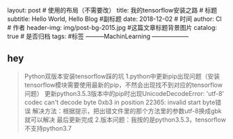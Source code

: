 layout:     post   				    # 使用的布局（不需要改）
title:      我的tensorflow安装之路 				# 标题 
subtitle:   Hello World, Hello Blog #副标题
date:       2018-12-02 				# 时间
author:     Cl 						# 作者
header-img: img/post-bg-2015.jpg 	#这篇文章标题背景图片
catalog: true 						# 是否归档
tags:								#标签
      ———MachinLearning
——————
## hey

>Python双版本安装tensorflow踩的坑
>1.python中更新pip出现问题（安装tensorflow模块需要使用最新的pip，不然会出现找不到对应的tensorflow问题）
>   更新python3.5.3版本中的pip时出现UnicodeDecodeError: 'utf-8' codec can't decode byte 0xb3 in position 22365: invalid start byte错误
>解决方法：根据提示，把出错文件里的那个方法里的参数utf-8换成gbk就可以解决
>最后更新完成
>2.版本问题：我按的是python3.5.3，tensorflow不支持python3.7
